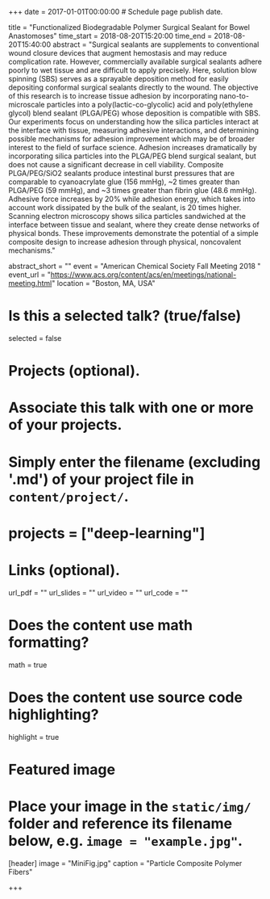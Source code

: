 +++
date = 2017-01-01T00:00:00  # Schedule page publish date.

title = "Functionalized Biodegradable Polymer Surgical Sealant for Bowel Anastomoses"
time_start = 2018-08-20T15:20:00
time_end = 2018-08-20T15:40:00
abstract = "Surgical sealants are supplements to conventional wound closure devices that augment hemostasis and may reduce complication rate. However, commercially available surgical sealants adhere poorly to wet tissue and are difficult to apply precisely. Here, solution blow spinning (SBS) serves as a sprayable deposition method for easily depositing conformal surgical sealants directly to the wound. The objective of this research is to increase tissue adhesion by incorporating nano-to-microscale particles into a poly(lactic-co-glycolic) acid and poly(ethylene glycol) blend sealant (PLGA/PEG) whose deposition is compatible with SBS. Our experiments focus on understanding how the silica particles interact at the interface with tissue, measuring adhesive interactions, and determining possible mechanisms for adhesion improvement which may be of broader interest to the field of surface science. Adhesion increases dramatically by incorporating silica particles into the PLGA/PEG blend surgical sealant, but does not cause a significant decrease in cell viability. Composite PLGA/PEG/SiO2 sealants produce intestinal burst pressures that are comparable to cyanoacrylate glue (156 mmHg), ~2 times greater than PLGA/PEG (59 mmHg), and ~3 times greater than fibrin glue (48.6 mmHg). Adhesive force increases by 20% while adhesion energy, which takes into account work dissipated by the bulk of the sealant, is 20 times higher. Scanning electron microscopy shows silica particles sandwiched at the interface between tissue and sealant, where they create dense networks of physical bonds. These improvements demonstrate the potential of a simple composite design to increase adhesion through physical, noncovalent mechanisms."

abstract_short = ""
event = "American Chemical Society Fall Meeting 2018 "
event_url = "https://www.acs.org/content/acs/en/meetings/national-meeting.html"
location = "Boston, MA, USA"

# Is this a selected talk? (true/false)
selected = false

# Projects (optional).
#   Associate this talk with one or more of your projects.
#   Simply enter the filename (excluding '.md') of your project file in `content/project/`.
#   projects = ["deep-learning"]

# Links (optional).
url_pdf = ""
url_slides = ""
url_video = ""
url_code = ""

# Does the content use math formatting?
math = true

# Does the content use source code highlighting?
highlight = true

# Featured image
# Place your image in the `static/img/` folder and reference its filename below, e.g. `image = "example.jpg"`.
[header]
image = "MiniFig.jpg"
caption = "Particle Composite Polymer Fibers"

+++
